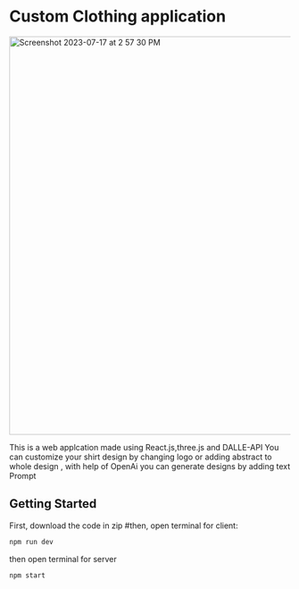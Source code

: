 # Custom Clothing application

<img width="713" alt="Screenshot 2023-07-17 at 2 57 30 PM" src="https://github.com/PriyanshuJain13/customClothing/assets/85477522/2223828f-f420-4564-904f-c863b5fd6b55">


This is a web applcation made using React.js,three.js and DALLE-API 
You can customize your shirt design by changing logo or adding abstract to whole design , with help of OpenAi you can generate
designs by adding text Prompt

## Getting Started

First, download the code in zip
#then, open terminal for client:
```bash
npm run dev
```
then open terminal for server
```bash
npm start
```
